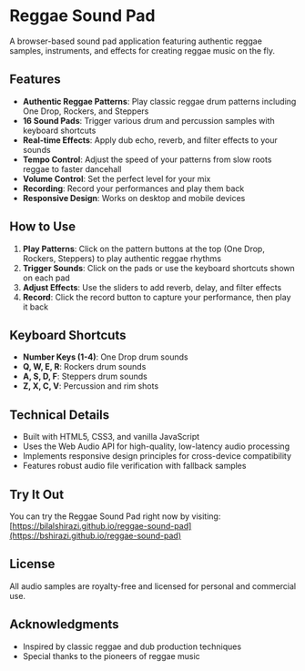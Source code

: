 # Reggae Sound Pad

A browser-based sound pad application featuring authentic reggae samples, instruments, and effects for creating reggae music on the fly.

## Features

- **Authentic Reggae Patterns**: Play classic reggae drum patterns including One Drop, Rockers, and Steppers
- **16 Sound Pads**: Trigger various drum and percussion samples with keyboard shortcuts
- **Real-time Effects**: Apply dub echo, reverb, and filter effects to your sounds
- **Tempo Control**: Adjust the speed of your patterns from slow roots reggae to faster dancehall
- **Volume Control**: Set the perfect level for your mix
- **Recording**: Record your performances and play them back
- **Responsive Design**: Works on desktop and mobile devices

## How to Use

1. **Play Patterns**: Click on the pattern buttons at the top (One Drop, Rockers, Steppers) to play authentic reggae rhythms
2. **Trigger Sounds**: Click on the pads or use the keyboard shortcuts shown on each pad
3. **Adjust Effects**: Use the sliders to add reverb, delay, and filter effects
4. **Record**: Click the record button to capture your performance, then play it back

## Keyboard Shortcuts

- **Number Keys (1-4)**: One Drop drum sounds
- **Q, W, E, R**: Rockers drum sounds
- **A, S, D, F**: Steppers drum sounds
- **Z, X, C, V**: Percussion and rim shots

## Technical Details

- Built with HTML5, CSS3, and vanilla JavaScript
- Uses the Web Audio API for high-quality, low-latency audio processing
- Implements responsive design principles for cross-device compatibility
- Features robust audio file verification with fallback samples

## Try It Out

You can try the Reggae Sound Pad right now by visiting: [https://bilalshirazi.github.io/reggae-sound-pad](https://bshirazi.github.io/reggae-sound-pad)

## License

All audio samples are royalty-free and licensed for personal and commercial use.

## Acknowledgments

- Inspired by classic reggae and dub production techniques
- Special thanks to the pioneers of reggae music

